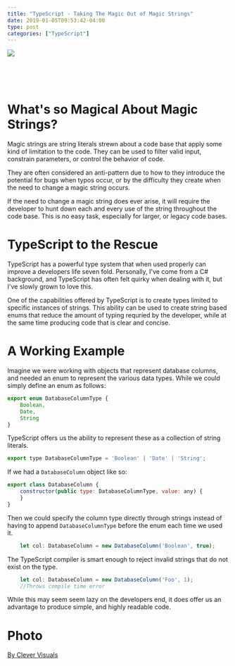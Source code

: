 ```yaml
---
title: "TypeScript - Taking The Magic Out of Magic Strings"
date: 2019-01-05T09:53:42-04:00
type: post
categories: ["TypeScript"]
---
```


<img src="/img/typescript/magic-strings/1.jpg" class="image-center" style="margin-bottom: 64px;">

# What's so Magical About Magic Strings?

Magic strings are string literals strewn about a code base that apply some kind of limitation to the code. They can be used to filter valid input, constrain parameters, or control the behavior of code. 

They are often considered an anti-pattern due to how to they introduce the potential for bugs when typos occur, or by the difficulty they create when the need to change a magic string occurs. 

If the need to change a magic string does ever arise, it will require the developer to hunt down each and every use of the string throughout the code base. This is no easy task, especially for larger, or legacy code bases.

# TypeScript to the Rescue

TypeScript has a powerful type system that when used properly can improve a developers life seven fold. Personally, I've come from a C# background, and TypeScript has often felt quirky when dealing with it, but I've slowly grown to love this. 

One of the capabilities offered by TypeScript is to create types limited to specific instances of strings. This ability can be used to create string based enums that reduce the amount of typing requried by the developer, while at the same time producing code that is clear and concise.

# A Working Example

Imagine we were working with objects that represent database columns, and needed an enum to represent the various data types. While we could simply define an enum as follows:

```js
export enum DatabaseColumnType {
    Boolean,
    Date,
    String
}
```

TypeScript offers us the ability to represent these as a collection of string literals.

```js
export type DatabaseColumnType = 'Boolean' | 'Date' | 'String';
```

If we had a `DatabaseColumn` object like so:

```js
export class DatabaseColumn {
    constructor(public type: DatabaseColumnType, value: any) {
    }
}
```

Then we could specify the column type directly through strings instead of having to append `DatabaseColumnType` before the enum each time we used it.

```js
    let col: DatabaseColumn = new DatabaseColumn('Boolean', true);
```

The TypeScript compiler is smart enough to reject invalid strings that do not exist on the type.

```js
    let col: DatabaseColumn = new DatabaseColumn('Foo', 1);
    //Throws compile time error
```

While this may seem seem lazy on the developers end, it does offer us an advantage to produce simple, and highly readable code. 

# Photo

[By Clever Visuals](https://unsplash.com/photos/iMwiPZNX3SI)
